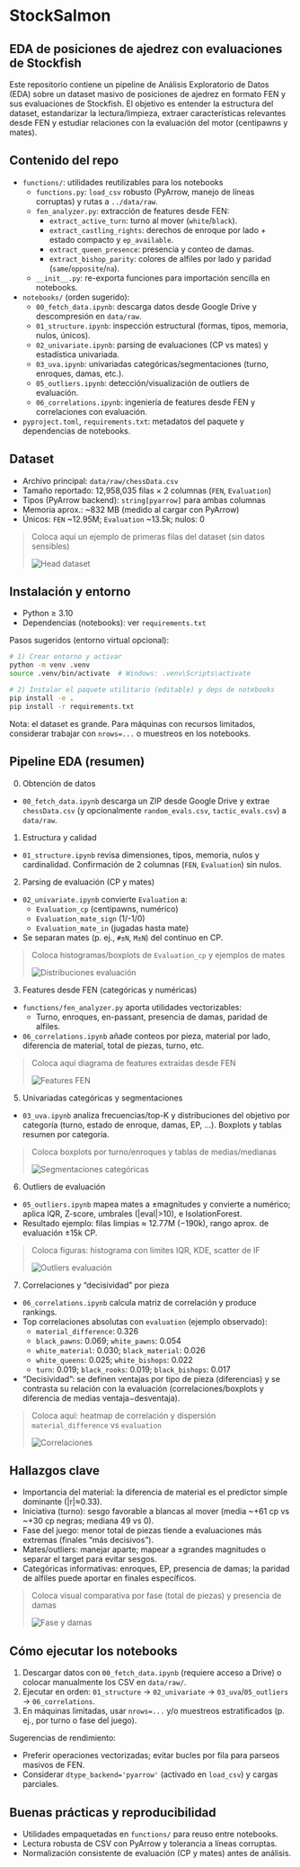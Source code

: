 # StockSalmon 
## EDA de posiciones de ajedrez con evaluaciones de Stockfish

Este repositorio contiene un pipeline de Análisis Exploratorio de Datos (EDA) sobre un dataset masivo de posiciones de ajedrez en formato FEN y sus evaluaciones de Stockfish. El objetivo es entender la estructura del dataset, estandarizar la lectura/limpieza, extraer características relevantes desde FEN y estudiar relaciones con la evaluación del motor (centipawns y mates).


## Contenido del repo

- `functions/`: utilidades reutilizables para los notebooks
  - `functions.py`: `load_csv` robusto (PyArrow, manejo de líneas corruptas) y rutas a `../data/raw`.
  - `fen_analyzer.py`: extracción de features desde FEN:
    - `extract_active_turn`: turno al mover (`white`/`black`).
    - `extract_castling_rights`: derechos de enroque por lado + estado compacto y `ep_available`.
    - `extract_queen_presence`: presencia y conteo de damas.
    - `extract_bishop_parity`: colores de alfiles por lado y paridad (`same`/`opposite`/`na`).
  - `__init__.py`: re-exporta funciones para importación sencilla en notebooks.
- `notebooks/` (orden sugerido):
  - `00_fetch_data.ipynb`: descarga datos desde Google Drive y descompresión en `data/raw`.
  - `01_structure.ipynb`: inspección estructural (formas, tipos, memoria, nulos, únicos).
  - `02_univariate.ipynb`: parsing de evaluaciones (CP vs mates) y estadística univariada.
  - `03_uva.ipynb`: univariadas categóricas/segmentaciones (turno, enroques, damas, etc.).
  - `05_outliers.ipynb`: detección/visualización de outliers de evaluación.
  - `06_correlations.ipynb`: ingeniería de features desde FEN y correlaciones con evaluación.
- `pyproject.toml`, `requirements.txt`: metadatos del paquete y dependencias de notebooks.

## Dataset

- Archivo principal: `data/raw/chessData.csv`
- Tamaño reportado: 12,958,035 filas × 2 columnas (`FEN`, `Evaluation`)
- Tipos (PyArrow backend): `string[pyarrow]` para ambas columnas
- Memoria aprox.: ~832 MB (medido al cargar con PyArrow)
- Únicos: `FEN` ~12.95M; `Evaluation` ~13.5k; nulos: 0

> Coloca aquí un ejemplo de primeras filas del dataset (sin datos sensibles)
>
> ![Head dataset](docs/figures/dataset_head.png)


## Instalación y entorno

- Python ≥ 3.10
- Dependencias (notebooks): ver `requirements.txt`

Pasos sugeridos (entorno virtual opcional):

```bash
# 1) Crear entorno y activar
python -m venv .venv
source .venv/bin/activate  # Windows: .venv\Scripts\activate

# 2) Instalar el paquete utilitario (editable) y deps de notebooks
pip install -e .
pip install -r requirements.txt
```

Nota: el dataset es grande. Para máquinas con recursos limitados, considerar trabajar con `nrows=...` o muestreos en los notebooks.


## Pipeline EDA (resumen)

0) Obtención de datos
- `00_fetch_data.ipynb` descarga un ZIP desde Google Drive y extrae `chessData.csv` (y opcionalmente `random_evals.csv`, `tactic_evals.csv`) a `data/raw`.

1) Estructura y calidad
- `01_structure.ipynb` revisa dimensiones, tipos, memoria, nulos y cardinalidad. Confirmación de 2 columnas (`FEN`, `Evaluation`) sin nulos.

2) Parsing de evaluación (CP y mates)
- `02_univariate.ipynb` convierte `Evaluation` a:
  - `Evaluation_cp` (centipawns, numérico)
  - `Evaluation_mate_sign` (1/-1/0)
  - `Evaluation_mate_in` (jugadas hasta mate)
- Se separan mates (p. ej., `#±N`, `M±N`) del continuo en CP.

> Coloca histogramas/boxplots de `Evaluation_cp` y ejemplos de mates
>
> ![Distribuciones evaluación](docs/figures/eval_distributions.png)

3) Features desde FEN (categóricas y numéricas)
- `functions/fen_analyzer.py` aporta utilidades vectorizables:
  - Turno, enroques, en-passant, presencia de damas, paridad de alfiles.
- `06_correlations.ipynb` añade conteos por pieza, material por lado, diferencia de material, total de piezas, turno, etc.

> Coloca aquí diagrama de features extraídas desde FEN
>
> ![Features FEN](docs/figures/fen_features.png)

5) Univariadas categóricas y segmentaciones
- `03_uva.ipynb` analiza frecuencias/top-K y distribuciones del objetivo por categoría (turno, estado de enroque, damas, EP, …). Boxplots y tablas resumen por categoría.

> Coloca boxplots por turno/enroques y tablas de medias/medianas
>
> ![Segmentaciones categóricas](docs/figures/categorical_segments.png)

6) Outliers de evaluación
- `05_outliers.ipynb` mapea mates a ±magnitudes y convierte a numérico; aplica IQR, Z-score, umbrales (|eval|>10), e IsolationForest.
- Resultado ejemplo: filas limpias ≈ 12.77M (−190k), rango aprox. de evaluación ±15k CP.

> Coloca figuras: histograma con límites IQR, KDE, scatter de IF
>
> ![Outliers evaluación](docs/figures/outliers_eval.png)

7) Correlaciones y “decisividad” por pieza
- `06_correlations.ipynb` calcula matriz de correlación y produce rankings.
- Top correlaciones absolutas con `evaluation` (ejemplo observado):
  - `material_difference`: 0.326
  - `black_pawns`: 0.069; `white_pawns`: 0.054
  - `white_material`: 0.030; `black_material`: 0.026
  - `white_queens`: 0.025; `white_bishops`: 0.022
  - `turn`: 0.019; `black_rooks`: 0.019; `black_bishops`: 0.017
- “Decisividad”: se definen ventajas por tipo de pieza (diferencias) y se contrasta su relación con la evaluación (correlaciones/boxplots y diferencia de medias ventaja−desventaja).

> Coloca aquí: heatmap de correlación y dispersión `material_difference` vs `evaluation`
>
> ![Correlaciones](docs/figures/correlations_heat_scatter.png)


## Hallazgos clave

- Importancia del material: la diferencia de material es el predictor simple dominante (|r|≈0.33).
- Iniciativa (turno): sesgo favorable a blancas al mover (media ~+61 cp vs ~+30 cp negras; mediana 49 vs 0).
- Fase del juego: menor total de piezas tiende a evaluaciones más extremas (finales “más decisivos”).
- Mates/outliers: manejar aparte; mapear a ±grandes magnitudes o separar el target para evitar sesgos.
- Categóricas informativas: enroques, EP, presencia de damas; la paridad de alfiles puede aportar en finales específicos.

> Coloca visual comparativa por fase (total de piezas) y presencia de damas
>
> ![Fase y damas](docs/figures/phase_queen_presence.png)


## Cómo ejecutar los notebooks

1) Descargar datos con `00_fetch_data.ipynb` (requiere acceso a Drive) o colocar manualmente los CSV en `data/raw/`.
2) Ejecutar en orden: `01_structure` → `02_univariate` → `03_uva`/`05_outliers` → `06_correlations`.
3) En máquinas limitadas, usar `nrows=...` y/o muestreos estratificados (p. ej., por turno o fase del juego).

Sugerencias de rendimiento:
- Preferir operaciones vectorizadas; evitar bucles por fila para parseos masivos de FEN.
- Considerar `dtype_backend='pyarrow'` (activado en `load_csv`) y cargas parciales.


## Buenas prácticas y reproducibilidad

- Utilidades empaquetadas en `functions/` para reuso entre notebooks.
- Lectura robusta de CSV con PyArrow y tolerancia a líneas corruptas.
- Normalización consistente de evaluación (CP y mates) antes de análisis.
